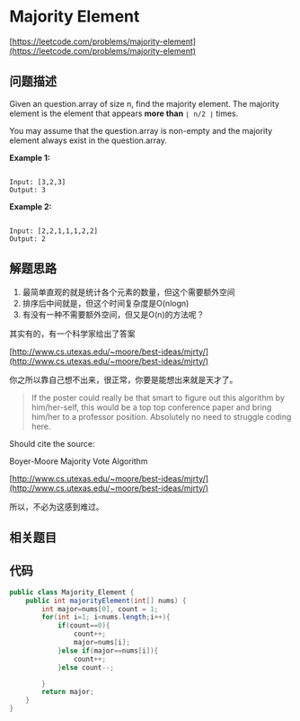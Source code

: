 # Majority Element

[https://leetcode.com/problems/majority-element](https://leetcode.com/problems/majority-element)

## 问题描述

Given an question.array of size n, find the majority element. The majority element is the element that appears **more than** `⌊ n/2 ⌋` times.

You may assume that the question.array is non-empty and the majority element always exist in the question.array.

**Example 1:**

```text

Input: [3,2,3]
Output: 3
```

**Example 2:**

```text

Input: [2,2,1,1,1,2,2]
Output: 2
```

## 解题思路

1. 最简单直观的就是统计各个元素的数量，但这个需要额外空间
2. 排序后中间就是，但这个时间复杂度是O\(nlogn\)
3. 有没有一种不需要额外空间，但又是O\(n\)的方法呢？

其实有的，有一个科学家给出了答案

[http://www.cs.utexas.edu/~moore/best-ideas/mjrty/](http://www.cs.utexas.edu/~moore/best-ideas/mjrty/)

你之所以靠自己想不出来，很正常，你要是能想出来就是天才了。

> If the poster could really be that smart to figure out this algorithm by him/her-self, this would be a top top conference paper and bring him/her to a professor position. Absolutely no need to struggle coding here.

Should cite the source:

Boyer-Moore Majority Vote Algorithm

[http://www.cs.utexas.edu/~moore/best-ideas/mjrty/](http://www.cs.utexas.edu/~moore/best-ideas/mjrty/)

所以，不必为这感到难过。

## 相关题目

## 代码

```java
public class Majority_Element {
    public int majorityElement(int[] nums) {
        int major=nums[0], count = 1;
        for(int i=1; i<nums.length;i++){
            if(count==0){
                count++;
                major=nums[i];
            }else if(major==nums[i]){
                count++;
            }else count--;

        }
        return major;
    }
}
```

